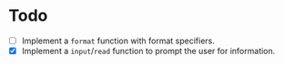 # Todo

- [ ] Implement a `format` function with format specifiers.
- [x] Implement a `input`/`read` function to prompt the user for information.
